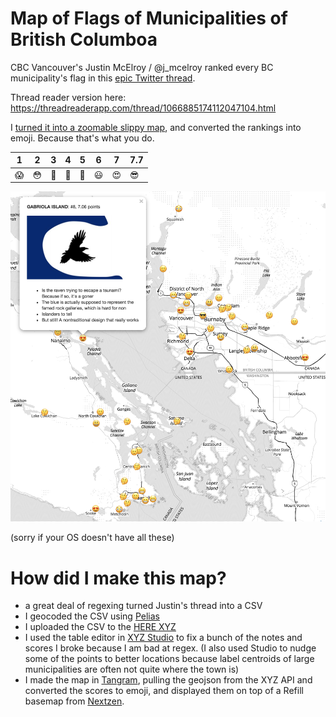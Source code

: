 # Map of Flags of Municipalities of British Columboa

CBC Vancouver's Justin McElroy / @j_mcelroy ranked every BC municipality's flag in this [epic Twitter thread](https://twitter.com/j_mcelroy/status/1066885174112047104). 

Thread reader version here:
https://threadreaderapp.com/thread/1066885174112047104.html

I [turned it into a zoomable slippy map](https://burritojustice.github.io/bc-flags), and converted the rankings into emoji. Because that's what you do.

|1|2|3|4|5|6|7|7.7|
|---|---|---|---|---|---|---|---|
| 😱| 😳| 😬| 🤔| 🙂| 😃| 😍| 😎 |

![iamge of map](https://github.com/burritojustice/bc-flags/blob/master/bc_flag_emoji_ranking_map.png)

(sorry if your OS doesn't have all these)

# How did I make this map?

- a great deal of regexing turned Justin's thread into a CSV
- I geocoded the CSV using [Pelias](http://pelias.io)
- I uploaded the CSV to the [HERE XYZ](https://explore.xyz.here.com/)
- I used the table editor in [XYZ Studio](https://xyz.here.com/studio/) to fix a bunch of the notes and scores I broke because I am bad at regex. (I also used Studio to nudge some of the points to better locations because label centroids of large municipalities are often not quite where the town is)
- I made the map in [Tangram](https://github.com/tangrams/tangram), pulling the geojson from the XYZ API and converted the scores to emoji, and displayed them on top of a Refill basemap from [Nextzen](https://nextzen.org/).

